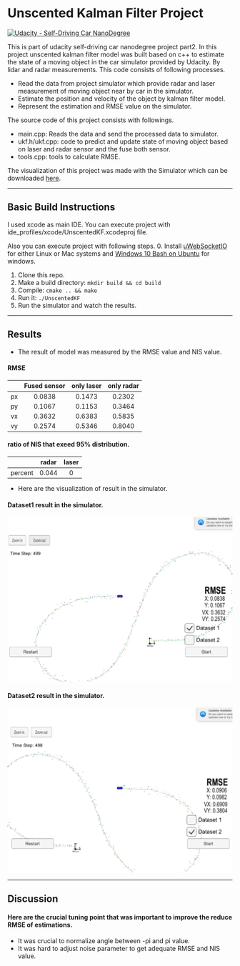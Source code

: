 # Unscented Kalman Filter Project
[![Udacity - Self-Driving Car NanoDegree](https://s3.amazonaws.com/udacity-sdc/github/shield-carnd.svg)](http://www.udacity.com/drive)

[image1]: ./result_pic/screen_ds1.png
[image2]: ./result_pic/screen_ds2.png

This is part of udacity self-driving car nanodegree project part2. In this project unscented kalman filter model was built based on c++  to estimate the state of a moving object in the car simulator provided by Udacity.  By lidar and radar measurements. This code consists of following processes.
* Read the data from project simulator which provide radar and laser measurement of moving object near by car in the simulator.
* Estimate the position and velocity of the object by kalman filter model.
* Represent the estimation and RMSE value on the simulator.

The source code of this project consists with followings.
* main.cpp: Reads the data and send the processed data to simulator.
* ukf.h/ukf.cpp: code to predict and update state of moving object based on laser and radar sensor and the fuse both sensor. 
* tools.cpp: tools to calculate RMSE. 

The visualization of this project was made with the Simulator which can be downloaded [here](https://github.com/udacity/self-driving-car-sim/releases).

---

## Basic Build Instructions

I used xcode as main IDE. You can execute project with ide_profiles/xcode/UnscentedKF.xcodeproj file. 

Also you can execute project with following steps.
0. Install [uWebSocketIO](https://github.com/uWebSockets/uWebSockets) for either Linux or Mac systems and [Windows 10 Bash on Ubuntu](https://www.howtogeek.com/249966/how-to-install-and-use-the-linux-bash-shell-on-windows-10/) for windows.
1. Clone this repo.
2. Make a build directory: `mkdir build && cd build`
3. Compile: `cmake .. && make` 
4. Run it: `./UnscentedKF`  
5. Run the simulator and watch the results.
---

## Results
* The result of model was measured by the RMSE value and NIS value. 
#### RMSE

|    |Fused sensor | only laser | only radar |
|:--:|:----------:|:----------:|:----------:|
| px |   0.0838   |   0.1473   |   0.2302   |
| py |   0.1067   |   0.1153   |   0.3464   |
| vx |   0.3632   |   0.6383   |   0.5835   |
| vy |   0.2574   |   0.5346   |   0.8040   |

#### ratio of NIS that exeed 95% distribution.
|    |radar       | laser     |
|:--:|:----------:|:----------:|
|percent |  0.044   |   0  | 
* Here are the visualization of result in the simulator.

#### Dataset1 result in the simulator.
[![alt text][image1]](https://youtu.be/NueBEqH7qqE)


#### Dataset2 result in the simulator.
[![alt text][image2]](https://youtu.be/YLHAFDCLDt4)

---
## Discussion  
#### Here are the crucial tuning point that was important to improve the reduce RMSE of estimations.
* It was crucial to normalize angle between -pi and pi value.
* It was hard to adjust noise parameter to get adequate RMSE and NIS value. 